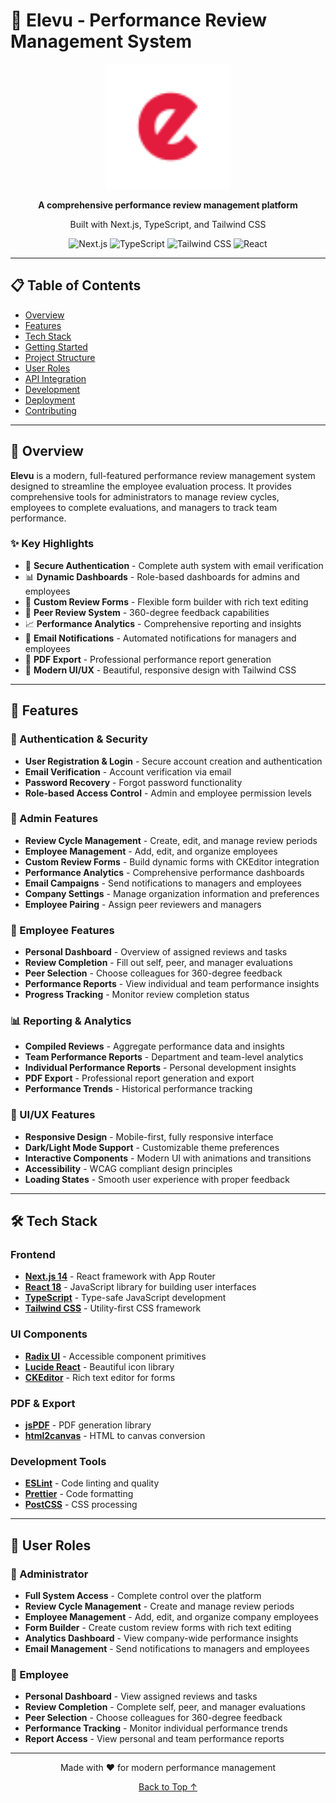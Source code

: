 # 🚀 Elevu - Performance Review Management System

<div align="center">
  <img src="public/assets/Logo.png" alt="Elevu Logo" width="200"/>
  
  <p align="center">
    <strong>A comprehensive performance review management platform</strong>
  </p>
  
  <p align="center">
    Built with Next.js, TypeScript, and Tailwind CSS
  </p>

  <p align="center">
    <img src="https://img.shields.io/badge/Next.js-14-black?style=for-the-badge&logo=next.js" alt="Next.js"/>
    <img src="https://img.shields.io/badge/TypeScript-5-blue?style=for-the-badge&logo=typescript" alt="TypeScript"/>
    <img src="https://img.shields.io/badge/Tailwind_CSS-3-38B2AC?style=for-the-badge&logo=tailwind-css" alt="Tailwind CSS"/>
    <img src="https://img.shields.io/badge/React-18-61DAFB?style=for-the-badge&logo=react" alt="React"/>
  </p>
</div>

---

## 📋 Table of Contents

- [Overview](#-overview)
- [Features](#-features)
- [Tech Stack](#-tech-stack)
- [Getting Started](#-getting-started)
- [Project Structure](#-project-structure)
- [User Roles](#-user-roles)
- [API Integration](#-api-integration)
- [Development](#-development)
- [Deployment](#-deployment)
- [Contributing](#-contributing)

---

## 🎯 Overview

**Elevu** is a modern, full-featured performance review management system designed to streamline the employee evaluation process. It provides comprehensive tools for administrators to manage review cycles, employees to complete evaluations, and managers to track team performance.

### ✨ Key Highlights

- 🔐 **Secure Authentication** - Complete auth system with email verification
- 📊 **Dynamic Dashboards** - Role-based dashboards for admins and employees
- 📝 **Custom Review Forms** - Flexible form builder with rich text editing
- 👥 **Peer Review System** - 360-degree feedback capabilities
- 📈 **Performance Analytics** - Comprehensive reporting and insights
- 📧 **Email Notifications** - Automated notifications for managers and employees
- 📄 **PDF Export** - Professional performance report generation
- 🎨 **Modern UI/UX** - Beautiful, responsive design with Tailwind CSS

---

## 🚀 Features

### 🔑 Authentication & Security
- **User Registration & Login** - Secure account creation and authentication
- **Email Verification** - Account verification via email
- **Password Recovery** - Forgot password functionality
- **Role-based Access Control** - Admin and employee permission levels

### 👑 Admin Features
- **Review Cycle Management** - Create, edit, and manage review periods
- **Employee Management** - Add, edit, and organize employees
- **Custom Review Forms** - Build dynamic forms with CKEditor integration
- **Performance Analytics** - Comprehensive performance dashboards
- **Email Campaigns** - Send notifications to managers and employees
- **Company Settings** - Manage organization information and preferences
- **Employee Pairing** - Assign peer reviewers and managers

### 👤 Employee Features
- **Personal Dashboard** - Overview of assigned reviews and tasks
- **Review Completion** - Fill out self, peer, and manager evaluations
- **Peer Selection** - Choose colleagues for 360-degree feedback
- **Performance Reports** - View individual and team performance insights
- **Progress Tracking** - Monitor review completion status

### 📊 Reporting & Analytics
- **Compiled Reviews** - Aggregate performance data and insights
- **Team Performance Reports** - Department and team-level analytics
- **Individual Performance Reports** - Personal development insights
- **PDF Export** - Professional report generation and export
- **Performance Trends** - Historical performance tracking

### 🎨 UI/UX Features
- **Responsive Design** - Mobile-first, fully responsive interface
- **Dark/Light Mode Support** - Customizable theme preferences
- **Interactive Components** - Modern UI with animations and transitions
- **Accessibility** - WCAG compliant design principles
- **Loading States** - Smooth user experience with proper feedback

---

## 🛠 Tech Stack

### Frontend
- **[Next.js 14](https://nextjs.org/)** - React framework with App Router
- **[React 18](https://reactjs.org/)** - JavaScript library for building user interfaces
- **[TypeScript](https://www.typescriptlang.org/)** - Type-safe JavaScript development
- **[Tailwind CSS](https://tailwindcss.com/)** - Utility-first CSS framework

### UI Components
- **[Radix UI](https://www.radix-ui.com/)** - Accessible component primitives
- **[Lucide React](https://lucide.dev/)** - Beautiful icon library
- **[CKEditor](https://ckeditor.com/)** - Rich text editor for forms

### PDF & Export
- **[jsPDF](https://github.com/parallax/jsPDF)** - PDF generation library
- **[html2canvas](https://html2canvas.hertzen.com/)** - HTML to canvas conversion

### Development Tools
- **[ESLint](https://eslint.org/)** - Code linting and quality
- **[Prettier](https://prettier.io/)** - Code formatting
- **[PostCSS](https://postcss.org/)** - CSS processing

---

## 👥 User Roles

### 🔧 Administrator
- **Full System Access** - Complete control over the platform
- **Review Cycle Management** - Create and manage review periods
- **Employee Management** - Add, edit, and organize company employees
- **Form Builder** - Create custom review forms with rich text editing
- **Analytics Dashboard** - View company-wide performance insights
- **Email Management** - Send notifications to managers and employees

### 👤 Employee
- **Personal Dashboard** - View assigned reviews and tasks
- **Review Completion** - Complete self, peer, and manager evaluations
- **Peer Selection** - Choose colleagues for 360-degree feedback
- **Performance Tracking** - Monitor individual performance trends
- **Report Access** - View personal and team performance reports

---

<div align="center">
  <p>Made with ❤️ for modern performance management</p>
  <p>
    <a href="#-table-of-contents">Back to Top ↑</a>
  </p>
</div>
